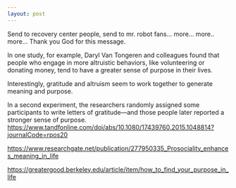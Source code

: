 ```yaml
---
layout: post
---
```



Send to recovery center people, send to mr. robot fans... more... more.. more...
Thank you God for this message.

In one study, for example, Daryl Van Tongeren and colleagues found that people who engage in more altruistic behaviors, like volunteering or donating money, tend to have a greater sense of purpose in their lives.

Interestingly, gratitude and altruism seem to work together to generate meaning and purpose.

 In a second experiment, the researchers randomly assigned some participants to write letters of gratitude—and those people later reported a stronger sense of purpose.
 https://www.tandfonline.com/doi/abs/10.1080/17439760.2015.1048814?journalCode=rpos20

 https://www.researchgate.net/publication/277950335_Prosociality_enhances_meaning_in_life

 https://greatergood.berkeley.edu/article/item/how_to_find_your_purpose_in_life
